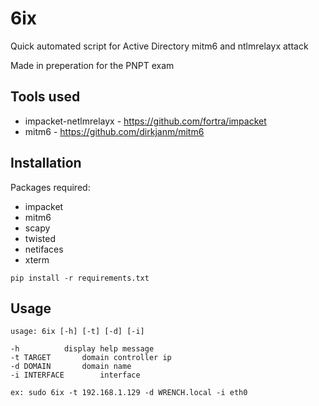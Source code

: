 # 6ix
Quick automated script for Active Directory mitm6 and ntlmrelayx attack

Made in preperation for the PNPT exam

## Tools used
* impacket-netlmrelayx - https://github.com/fortra/impacket
* mitm6 - https://github.com/dirkjanm/mitm6

## Installation
Packages required:
* impacket
* mitm6
* scapy
* twisted
* netifaces
* xterm
  
`pip install -r requirements.txt`

## Usage
```
usage: 6ix [-h] [-t] [-d] [-i] 

-h			display help message
-t TARGET		domain controller ip
-d DOMAIN		domain name
-i INTERFACE		interface

ex: sudo 6ix -t 192.168.1.129 -d WRENCH.local -i eth0
```
